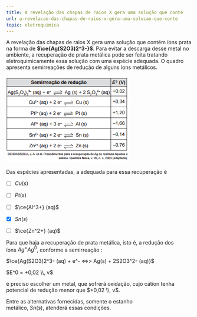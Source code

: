 ```yaml
---
title: A revelação das chapas de raios X gera uma solução que conté
url: a-revelacao-das-chapas-de-raios-x-gera-uma-solucao-que-conte
topic: eletroquimica
---
```



A revelação das chapas de raios X gera uma solução que contém íons prata na forma de **$\ce{Ag(S2O3)2^3-}$**. Para evitar a descarga desse metal no ambiente, a recuperação de prata metálica pode ser feita tratando eletroquimicamente essa solução com uma espécie adequada. O quadro apresenta semirreações de redução de alguns íons metálicos.

![](568f66c4-f728-4865-6304-063aecf6bd1b.png)

Das espécies apresentadas, a adequada para essa recuperação é



- [ ] $Cu (s)$
- [ ] $Pt(s)$
- [ ] $\ce{Al^3+} (aq)$
- [x] $Sn (s)$
- [ ] $\ce{Zn^2+} (aq)$


Para que haja a recuperação de prata metálica, isto é, a redução dos íons $Ag^+ Ag^0$, conforme a semirreação :

$\ce{Ag(S2O3)2^3- (aq) + e^- <=>> Ag(s) + 2S2O3^2- (aq)}$

$E^0 = +0,02 \\, v$

é preciso escolher um metal, que sofrerá oxidação, cujo cátion tenha potencial de redução menor que $+0,02 \\, v$.

Entre as alternativas fornecidas, somente o estanho metálico, $Sn (s)$, atenderá essas condições.
